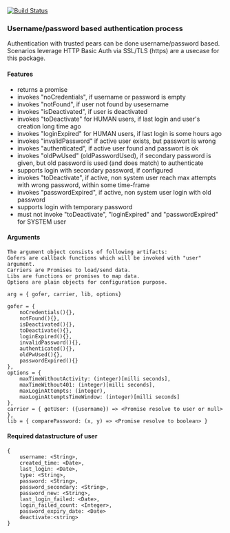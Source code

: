 [![Build Status](https://travis-ci.com/pubcore/authentication.svg?branch=master)](https://travis-ci.com/pubcore/authentication)

### Username/password based authentication process
Authentication with trusted pears can be done username/password based.
Scenarios leverage HTTP Basic Auth via SSL/TLS (https) are a usecase for this package.

#### Features
* returns a promise
* invokes "noCredentials", if username or password is empty
* invokes "notFound", if user not found by usesername
* invokes "isDeactivated", if user is deactivated
* invokes "toDeactivate" for HUMAN users, if last login and user's creation long time ago
* invokes "loginExpired" for HUMAN users, if last login is some hours ago
* invokes "invalidPassword" if active user exists, but passwort is wrong
* invokes "authenticated", if active user found and passwort is ok
* invokes "oldPwUsed" (oldPasswordUsed), if secondary password is given, but old password is used (and does match) to authenticate
* supports login with secondary password, if configured
* invokes "toDeactivate", if active, non system user reach max attempts with wrong password, within some time-frame
* invokes "passwordExpired", if active, non system user login with old password
* supports login with temporary password
* must not invoke "toDeactivate", "loginExpired" and "passwordExpired" for SYSTEM user

#### Arguments
	The argument object consists of following artifacts:
	Gofers are callback functions which will be invoked with "user" argument.  
	Carriers are Promises to load/send data.
	Libs are functions or promises to map data.
	Options are plain objects for configuration purpose.

	arg = { gofer, carrier, lib, options}

	gofer = {
		noCredentials(){},
		notFound(){},
		isDeactivated(){},
		toDeactivate(){},
		loginExpired(){},
		invalidPassword(){},
		authenticated(){},
		oldPwUsed(){},
		passwordExpired(){}
	},
	options = {
		maxTimeWithoutActivity: (integer)[milli seconds],
		maxTimeWithout401: (integer)[milli seconds],
		maxLoginAttempts: (integer),
		maxLoginAttemptsTimeWindow: (integer)[milli seconds]
	},
	carrier = { getUser: ({username}) => <Promise resolve to user or null> },
	lib = { comparePassword: (x, y) => <Promise resolve to boolean> }

#### Required datastructure of user

	{
		username: <String>,
		created_time: <Date>,
		last_login: <Date>,
		type: <String>,
		password: <String>,
		password_secondary: <String>,
		password_new: <String>,
		last_login_failed: <Date>,
		login_failed_count: <Integer>,
		password_expiry_date: <Date>
		deactivate:<string>
	}
